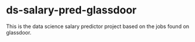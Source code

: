 # ds-salary-pred-glassdoor
This is the data science salary predictor project based on the jobs found on  glassdoor.
